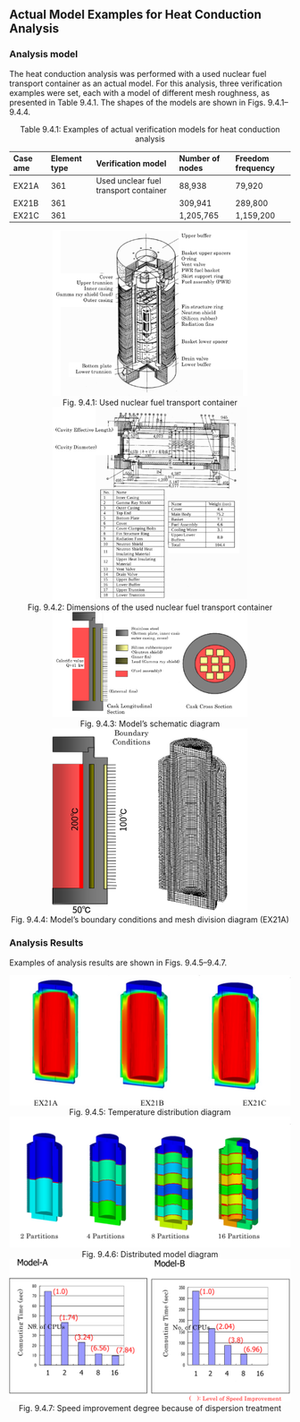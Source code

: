 ## Actual Model Examples for Heat Conduction Analysis

### Analysis model

The heat conduction analysis was performed with a used nuclear fuel transport container as an actual model. For this analysis, three verification examples were set, each with a model of different mesh roughness, as presented in Table 9.4.1. The shapes of the models are shown in Figs. 9.4.1–9.4.4. 

<div style="text-align: center;">
Table 9.4.1: Examples of actual verification models for heat conduction analysis
</div>

| Case ame | Element type | Verification model                    | Number of nodes | Freedom frequency |
|:---------|:-------------|:--------------------------------------|:----------------|:------------------|
| EX21A    | 361          | Used unclear fuel transport container | 88,938          | 79,920            |
| EX21B    | 361          |                                       | 309,941         | 289,800           |
| EX21C    | 361          |                                       | 1,205,765       | 1,159,200         |

<div style="text-align: center;">
<img src="./media/example04_01.png" width="350px"><br>
Fig. 9.4.1: Used nuclear fuel transport container
</div>

<div style="text-align: center;">
<img src="./media/example04_02.png" width="350px"><br>
Fig. 9.4.2: Dimensions of the used nuclear fuel transport container
</div>

<div style="text-align: center;">
<img src="./media/example04_03.png" width="350px"><br>
Fig. 9.4.3: Model’s schematic diagram
</div>

<div style="text-align: center;">
<img src="./media/example04_04.png" width="350px"><br>
Fig. 9.4.4: Model’s boundary conditions and mesh division diagram (EX21A)
</div>

### Analysis Results

Examples of analysis results are shown in Figs. 9.4.5–9.4.7.

<div style="text-align: center;">
<img src="./media/example04_05.png" width="512px"><br>
Fig. 9.4.5: Temperature distribution diagram
</div>

<div style="text-align: center;">
<img src="./media/example04_06.png" width="512px"><br>
Fig. 9.4.6: Distributed model diagram
</div>

<div style="text-align: center;">
<img src="./media/example04_07.png" width="512px"><br>
Fig. 9.4.7: Speed improvement degree because of dispersion treatment
</div>


